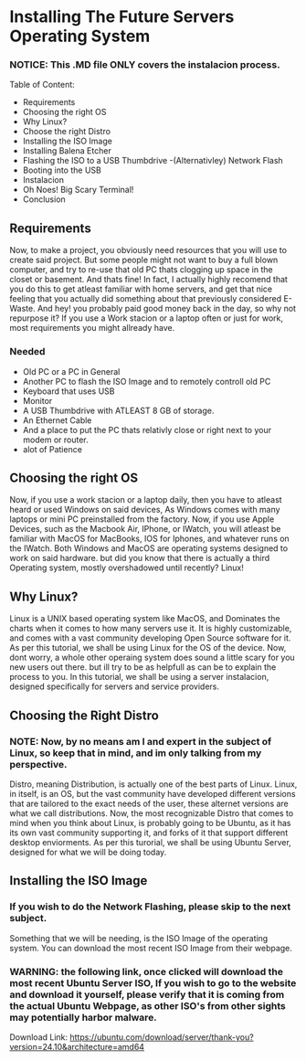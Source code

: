 # Installing The Future Servers Operating System
### NOTICE: This .MD file ONLY covers the instalacion process.

Table of Content:
- Requirements
- Choosing the right OS
- Why Linux?
- Choose the right Distro
- Installing the ISO Image
- Installing Balena Etcher
- Flashing the ISO to a USB Thumbdrive
  -(Alternativley) Network Flash
- Booting into the USB
- Instalacion
- Oh Noes! Big Scary Terminal!
- Conclusion

## Requirements

Now, to make a project, you obviously need resources that you will use to create said project.
But some people might not want to buy a full blown computer, and try to re-use that old PC thats clogging up space in the closet or basement.
And thats fine! In fact, I actually highly recomend that you do this to get atleast familiar with home servers, and get that nice feeling
that you actually did something about that previously considered E-Waste. And hey! you probably paid good money back in the day,
so why not repurpose it? If you use a Work stacion or a laptop often or just for work, most requirements you might allready have.
### Needed
- Old PC or a PC in General
- Another PC to flash the ISO Image and to remotely controll old PC
- Keyboard that uses USB
- Monitor
- A USB Thumbdrive with ATLEAST 8 GB of storage.
- An Ethernet Cable
- And a place to put the PC thats relativly close or right next to your modem or router.
- alot of Patience

## Choosing the right OS

Now, if you use a work stacion or a laptop daily, then you have to atleast heard or used Windows on said devices,
As Windows comes with many laptops or mini PC preinstalled from the factory. Now, if you use Apple Devices, such as the Macbook Air, IPhone, or IWatch,
you will atleast be familiar with MacOS for MacBooks, IOS for Iphones, and whatever runs on the IWatch. Both Windows and MacOS are operating systems designed to work
on said hardware. but did you know that there is actually a third Operating system, mostly overshadowed until recently? Linux!

## Why Linux?

Linux is a UNIX based operating system like MacOS, and Dominates the charts when it comes to how many servers use it. It is 
highly customizable, and comes with a vast community developing Open Source software for it. As per this tutorial, we shall be 
using Linux for the OS of the device. Now, dont worry, a whole other operaing system does sound a little scary for you new users 
out there. but ill try to be as helpfull as can be to explain the process to you. In this tutorial, we shall be using a server 
instalacion, designed specifically for servers and service providers.

## Choosing the Right Distro

### NOTE: Now, by no means am I and expert in the subject of Linux, so keep that in mind, and im only talking from my perspective.

Distro, meaning Distribution, is actually one of the best parts of Linux. Linux, in itself, is an OS, but the vast community
have developed different versions that are tailored to the exact needs of the user, these alternet versions are what we call
distributions. Now, the most recognizable Distro that comes to mind when you think about Linux, is probably going to be Ubuntu,
as it has its own vast community supporting it, and forks of it that support different desktop enviorments. As per this turorial,
we shall be using Ubuntu Server, designed for what we will be doing today.

## Installing the ISO Image

### If you wish to do the Network Flashing, please skip to the next subject.

Something that we will be needing, is the ISO Image of the operating system. You can download the most recent ISO Image from their
webpage.
### WARNING: the following link, once clicked will download the most recent Ubuntu Server ISO, If you wish to go to the website and download it yourself, please verify that it is coming from the actual Ubuntu Webpage, as other ISO's from other sights may  potentially harbor malware.

Download Link:
    https://ubuntu.com/download/server/thank-you?version=24.10&architecture=amd64
    
